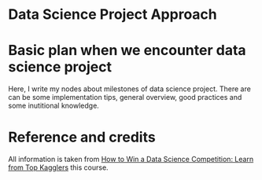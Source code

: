 # Data Science Project Approach

# Basic plan when we encounter data science project

Here, I write my nodes about milestones of data science project. There are can be some implementation tips, general overview, good practices and some inutitional knowledge. 

# Reference and credits

All information is taken from [How to Win a Data Science Competition: Learn from Top Kagglers](https://www.coursera.org/learn/competitive-data-science/) this course.
